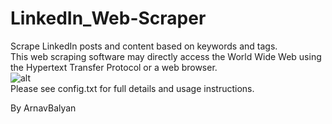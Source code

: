 # LinkedIn_Web-Scraper
Scrape LinkedIn posts and content based on keywords and tags.
<br>
This web scraping software may directly access the World Wide Web using the Hypertext Transfer Protocol or a web browser.
<br>
![alt](https://github.com/aniketgupta1902/LinkedIn_Web-Scraper/blob/master/linkedin%20webscrapper.PNG)
<br>
Please see config.txt for full details and usage instructions.

By ArnavBalyan
